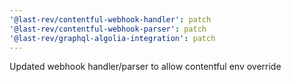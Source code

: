 ```yaml
---
'@last-rev/contentful-webhook-handler': patch
'@last-rev/contentful-webhook-parser': patch
'@last-rev/graphql-algolia-integration': patch
---
```


Updated webhook handler/parser to allow contentful env override
